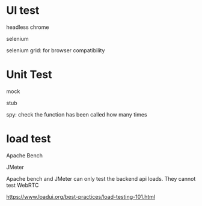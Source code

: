 # UI test

headless chrome

selenium

selenium grid: for browser compatibility

# Unit Test

mock

stub

spy: check the function has been called how many times

# load test

Apache Bench

JMeter

Apache bench and JMeter can only test the backend api loads. They cannot test WebRTC



https://www.loadui.org/best-practices/load-testing-101.html

